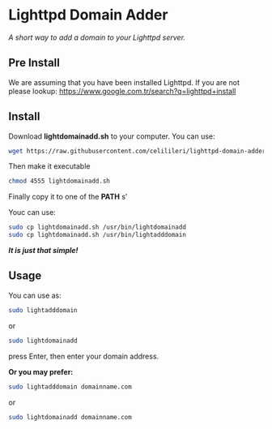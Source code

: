# **Lighttpd Domain Adder**
*A short way to add a domain to your Lighttpd server.*


## **Pre Install**


We are assuming that you have been installed Lighttpd.
If you are not please lookup:
 https://www.google.com.tr/search?q=lighttpd+install

 ## **Install**


Download **lightdomainadd.sh** to your computer. You can use:
~~~bash
wget https://raw.githubusercontent.com/celilileri/lighttpd-domain-adder/master/lightdomainadd.sh
~~~

Then make it executable
~~~bash
chmod 4555 lightdomainadd.sh
~~~

Finally copy it to one of the **PATH** s'

Youc can use:
~~~bash
sudo cp lightdomainadd.sh /usr/bin/lightdomainadd
sudo cp lightdomainadd.sh /usr/bin/lightadddomain
~~~

***It is just that simple!***


## **Usage**

You can use as:

~~~bash
sudo lightadddomain
~~~

or

~~~bash
sudo lightdomainadd
~~~


press Enter, then enter your domain address.

**Or you may prefer:**

~~~bash
sudo lightadddomain domainname.com
~~~

or

~~~bash
sudo lightdomainadd domainname.com
~~~
